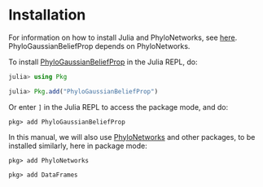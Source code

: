 # Installation

For information on how to install Julia and PhyloNetworks, see
[here](https://JuliaPhylo.github.io/PhyloNetworks.jl/dev/man/installation/#Installation).
PhyloGaussianBeliefProp depends on PhyloNetworks.

To install [PhyloGaussianBeliefProp](https://github.com/JuliaPhylo/PhyloGaussianBeliefProp.jl)
in the Julia REPL, do:
```julia
julia> using Pkg

julia> Pkg.add("PhyloGaussianBeliefProp")
```

Or enter `]` in the Julia REPL to access the package mode, and do:
```
pkg> add PhyloGaussianBeliefProp
```

In this manual, we will also use
[PhyloNetworks](https://github.com/JuliaPhylo/PhyloNetworks.jl) and other packages,
to be installed similarly, here in package mode:
```
pkg> add PhyloNetworks

pkg> add DataFrames
```
